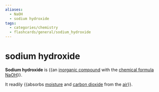 ```yaml
---
aliases:
  - NaOH
  - sodium hydroxide
tags:
  - categories/chemistry
  - flashcards/general/sodium_hydroxide
---
```


# sodium hydroxide

__Sodium hydroxide__ is {{an [inorganic compound](inorganic%20compound.md) with the [chemical formula](chemical%20formula.md) [Na](sodium.md)[OH](hydroxide.md)}}. <!--SR:!2023-11-17,173,310-->

It readily {{absorbs [moisture](moisture.md) and [carbon dioxide](carbon%20dioxide.md) from the [air](air.md)}}. <!--SR:!2023-08-02,78,270-->
